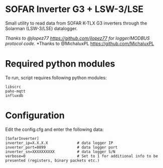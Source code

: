 # SOFAR Inverter G3 + LSW-3/LSE
Small utility to read data from SOFAR K-TLX G3 inverters through the Solarman (LSW-3/LSE) datalogger. 

*Thanks to @jlopez77 https://github.com/jlopez77 for logger/MODBUS protocol code.*
*Thanks to @MichaluxPL https://github.com/MichaluxPL

# Required python modules
To run, script requires following python modules:
```
libscrc
paho-mqtt
influxdb
```

# Configuration

Edit the config.cfg and enter the following data:
```
[SofarInverter]
inverter_ip=X.X.X.X             # data logger IP
inverter_port=8899              # data logger port
inverter_sn=XXXXXXXXXX          # data logger S/N
verbose=0                       # Set to 1 for additional info to be presented (registers, binary packets etc.)

